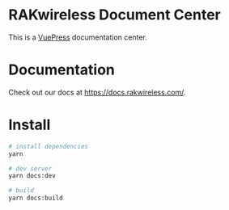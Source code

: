 # RAKwireless Document Center
This is a [VuePress](https://vuepress.vuejs.org/) documentation center.

# Documentation
Check out our docs at https://docs.rakwireless.com/.

# Install
```sh
# install dependencies
yarn

# dev server
yarn docs:dev

# build
yarn docs:build
```
